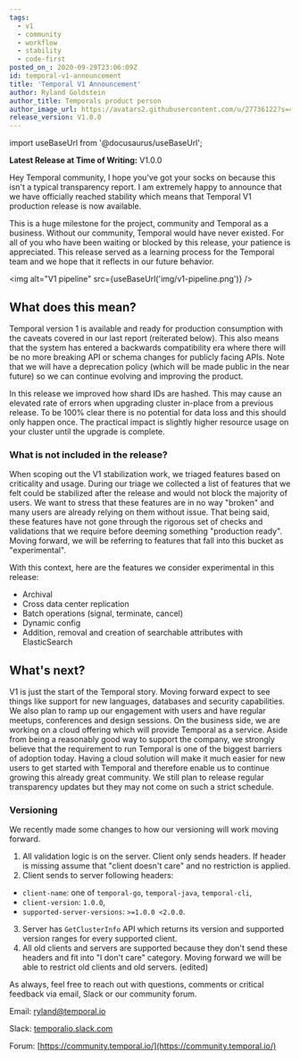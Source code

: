 ```yaml
---
tags:
  - v1
  - community
  - workflow
  - stability
  - code-first
posted_on_: 2020-09-29T23:06:09Z
id: temporal-v1-announcement
title: 'Temporal V1 Announcement'
author: Ryland Goldstein
author_title: Temporals product person
author_image_url: https://avatars2.githubusercontent.com/u/27736122?s=460&u=7b6a3e58ec7ed715│       7f23f51e91a2f4cd2028d606&v=4
release_version: V1.0.0
---
```


import useBaseUrl from '@docusaurus/useBaseUrl';

<!--truncate-->

**Latest Release at Time of Writing:** V1.0.0

Hey Temporal community, I hope you've got your socks on because this isn't a typical transparency report. I am extremely happy to announce that we have officially reached stability which means that Temporal V1 production release is now available.

This is a huge milestone for the project, community and Temporal as a business. Without our community, Temporal would have never existed. For all of you who have been waiting or blocked by this release, your patience is appreciated. This release served as a learning process for the Temporal team and we hope that it reflects in our future behavior.

<img alt="V1 pipeline" src={useBaseUrl('img/v1-pipeline.png')} />

## What does this mean?

Temporal version 1 is available and ready for production consumption with the caveats covered in our last report (reiterated below). This also means that the system has entered a backwards compatibility era where there will be no more breaking API or schema changes for publicly facing APIs. Note that we will have a deprecation policy (which will be made public in the near future) so we can continue evolving and improving the product.

In this release we improved how shard IDs are hashed. This may cause an elevated rate of errors when upgrading cluster in-place from a previous release. To be 100% clear there is no potential for data loss and this should only happen once. The practical impact is slightly higher resource usage on your cluster until the upgrade is complete.

### What is not included in the release?

When scoping out the V1 stabilization work, we triaged features based on criticality and usage. During our triage we collected a list of features that we felt could be stabilized after the release and would not block the majority of users. We want to stress that these features are in no way "broken" and many users are already relying on them without issue. That being said, these features have not gone through the rigorous set of checks and validations that we require before deeming something "production ready". Moving forward, we will be referring to features that fall into this bucket as "experimental".

With this context, here are the features we consider experimental in this release:

- Archival
- Cross data center replication
- Batch operations (signal, terminate, cancel)
- Dynamic config
- Addition, removal and creation of searchable attributes with ElasticSearch

## What's next?

V1 is just the start of the Temporal story. Moving forward expect to see things like support for new languages, databases and security capabilities. We also plan to ramp up our engagement with users and have regular meetups, conferences and design sessions. On the business side, we are working on a cloud offering which will provide Temporal as a service. Aside from being a reasonably good way to support the company, we strongly believe that the requirement to run Temporal is one of the biggest barriers of adoption today. Having a cloud solution will make it much easier for new users to get started with Temporal and therefore enable us to continue growing this already great community. We still plan to release regular transparency updates but they may not come on such a strict schedule.

### Versioning

We recently made some changes to how our versioning will work moving forward.

1. All validation logic is on the server. Client only sends headers. If header is missing assume that "client doesn't care" and no restriction is applied.
2. Client sends to server following headers:
  * `client-name`: one of `temporal-go`, `temporal-java`, `temporal-cli`,
  * `client-version`: `1.0.0`,
  * `supported-server-versions`: `>=1.0.0 <2.0.0`.
3. Server has `GetClusterInfo` API which returns its version and supported version ranges for every supported client.
4. All old clients and servers are supported because they don't send these headers and fit into "I don't care" category. Moving forward we will be able to restrict old clients and old servers. (edited)

As always, feel free to reach out with questions, comments or critical feedback via email, Slack or our community forum.

Email: [ryland@temporal.io](mailto:ryland@temporal.io)

Slack: [temporalio.slack.com](http://temporalio.slack.com/)

Forum: [https://community.temporal.io/](https://community.temporal.io/)
